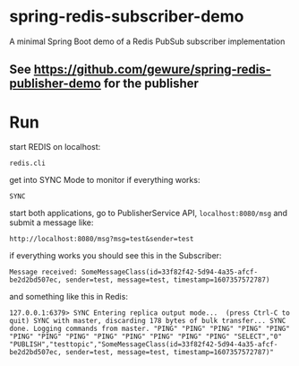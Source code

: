 # spring-redis-subscriber-demo
A minimal Spring Boot demo of a Redis PubSub subscriber implementation

## See https://github.com/gewure/spring-redis-publisher-demo for the publisher 

# Run

start REDIS on localhost:

`redis.cli`

get into SYNC Mode to monitor if everything works:

`SYNC`

start both applications, go to PublisherService API, `localhost:8080/msg` and submit a message like:

`http://localhost:8080/msg?msg=test&sender=test`

if everything works you should see this in the Subscriber:

`Message received: SomeMessageClass(id=33f82f42-5d94-4a35-afcf-be2d2bd507ec, sender=test, message=test, timestamp=1607357572787)`

and something like this in Redis:

`127.0.0.1:6379> SYNC
Entering replica output mode...  (press Ctrl-C to quit)
SYNC with master, discarding 178 bytes of bulk transfer...
SYNC done. Logging commands from master.
"PING"
"PING"
"PING"
"PING"
"PING"
"PING"
"PING"
"PING"
"PING"
"PING"
"PING"
"PING"
"PING"
"SELECT","0"
"PUBLISH","testtopic","SomeMessageClass(id=33f82f42-5d94-4a35-afcf-be2d2bd507ec, sender=test, message=test, timestamp=1607357572787)"`


